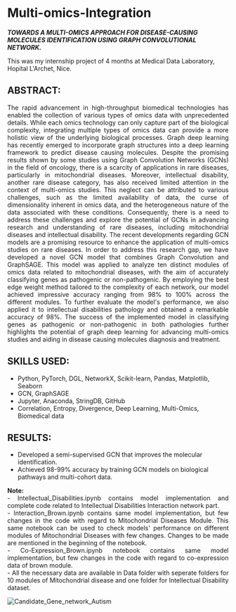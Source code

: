 # Multi-omics-Integration
<b> _TOWARDS A MULTI-OMICS APPROACH FOR DISEASE-CAUSING MOLECULES IDENTIFICATION USING GRAPH CONVOLUTIONAL NETWORK._ </b>

This was my internship project of 4 months at Medical Data Laboratory, Hopital L'Archet, Nice.

## ABSTRACT: 
<p align="justify">
The rapid advancement in high-throughput biomedical technologies has enabled the collection of various types of omics data with unprecedented details. While each omics technology can only capture part of the biological complexity, integrating multiple types of omics data can provide a more holistic view of the underlying biological processes. Graph deep learning has recently emerged to incorporate graph structures into a deep learning framework to predict disease causing molecules. Despite the promising results shown by some studies using Graph Convolution Networks (GCNs) in the field of oncology, there is a scarcity of applications in rare diseases, particularly in mitochondrial diseases. Moreover, intellectual disability, another rare disease category, has also received limited attention in the context of multi-omics studies. This neglect can be attributed to various challenges, such as the limited availability of data, the curse of dimensionality inherent in omics data, and the heterogeneous nature of the data associated with these conditions. Consequently, there is a need to address these challenges and explore the potential of GCNs in advancing research and understanding of rare diseases, including mitochondrial diseases and intellectual disability. The recent developments regarding GCN models are a promising resource to enhance the application of multi-omics studies on rare diseases. In order to address this research gap, we have developed a novel GCN model that combines Graph Convolution and GraphSAGE. This model was applied to analyze ten distinct modules of omics data related to mitochondrial diseases, with the aim of accurately classifying genes as pathogenic or non-pathogenic. By employing the best edge weight method tailored to the complexity of each network, our model achieved impressive accuracy ranging from 98% to 100% across the different modules. To further evaluate the model's performance, we also applied it to intellectual disabilities pathology and obtained a remarkable accuracy of 98%. The success of the implemented model in classifying genes as pathogenic or non-pathogenic in both pathologies further highlights the potential of graph deep learning for advancing multi-omics studies and aiding in disease causing molecules diagnosis and treatment.
</p>

## SKILLS USED:
- Python, PyTorch, DGL, NetworkX, Scikit-learn, Pandas, Matplotlib, Seaborn
- GCN, GraphSAGE
- Jupyter, Anaconda, StringDB, GitHub
- Correlation, Entropy, Divergence, Deep Learning, Multi-Omics, Biomedical data

## RESULTS:
- Developed a semi-supervised GCN that improves the molecular identification.
- Achieved 98-99% accuracy by training GCN models on biological pathways and multi-cohort data.

<p align="justify">
<b>Note: </b><br>
- Intellectual_Disabilities.ipynb contains model implementation and complete code related to Intellectual Disabilities Interaction network part. <br>
- Interaction_Brown.ipynb contains same model implementation, but few changes in the code with regard to Mitochondrial Diseases Module. This same notebook can be used to check models' performance on different modules of Mitochondrial Diseases with few changes. Changes to be made are mentioned in the beginning of the notebook.<br>
- Co-Expression_Brown.ipynb notebook contains same model implementation, but few changes in the code with regard to co-expression data of brown module.<br>
- All the necessary data are available in Data folder with seperate folders for 10 modules of Mitochondrial disease and one folder for Intellectual Disability dataset.
</p>

  ![Candidate_Gene_network_Autism](https://github.com/AnjuBhat247/Multi-omics-Integration/assets/139755515/6acd8977-5744-4778-ba58-f07cc06e78d5)
